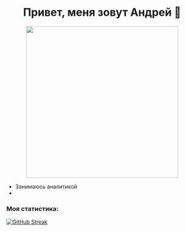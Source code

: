 <div align="center">

# Привет, меня зовут Андрей 👋

</div>

<div id="header" align="center">
  <img src="https://media.giphy.com/media/v1.Y2lkPTc5MGI3NjExOWE0ZDQ2MzdjOGYwZWQ4YmJmZmRiMzdiOGVmMzQ1ZjI0NDMxOTE2OSZjdD1n/TOWeGr70V2R1K/giphy.gif" width="400"/>
</div>



- Занимаюсь аналитикой
- 


### Моя статистика:
[![GitHub Streak](http://github-readme-streak-stats.herokuapp.com?user=vaskry00&theme=dark&background=000000)](https://git.io/streak-stats)
